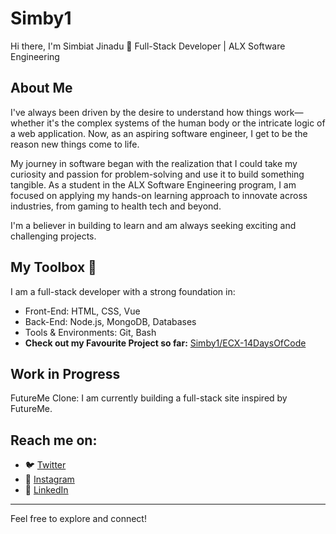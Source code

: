 # Simby1

Hi there, I'm Simbiat Jinadu 👋
Full-Stack Developer | ALX Software Engineering

## About Me

I've always been driven by the desire to understand how things work—whether it's the complex systems of the human body or the intricate logic of a web application. Now, as an aspiring software engineer, I get to be the reason new things come to life.

My journey in software began with the realization that I could take my curiosity and passion for problem-solving and use it to build something tangible. As a student in the ALX Software Engineering program, I am focused on applying my hands-on learning approach to innovate across industries, from gaming to health tech and beyond.

I'm a believer in building to learn and am always seeking exciting and challenging projects.

## My Toolbox 🧰
I am a full-stack developer with a strong foundation in:

- Front-End: HTML, CSS, Vue
- Back-End: Node.js, MongoDB, Databases
- Tools & Environments: Git, Bash
- **Check out my Favourite Project so far:** [Simby1/ECX-14DaysOfCode](https://github.com/Simby1/ECX-14DaysOfCode)

## Work in Progress

FutureMe Clone: I am currently building a full-stack site inspired by FutureMe.

## Reach me on:

- 🐦 [Twitter](https://x.com/Simb1at_?t=IK18W-7K-J5t_Gh_KJdqqg&s=09)
- 📸 [Instagram](https://www.instagram.com/simb1at_?igsh=YzljYTk1ODg3Zg==)
- 💼 [LinkedIn](https://www.linkedin.com/in/simbiat-jinadu)

---

Feel free to explore and connect!





<!--
**Simby1/Simby1** is a ✨ _special_ ✨ repository because its `README.md` (this file) appears on your GitHub profile.

Here are some ideas to get you started:



- 👯 I’m looking to collaborate on ...
- 🤔 I’m looking for help with ...
- 💬 Ask me about ...
- 📫 How to reach me: ...
- 😄 Pronouns: ...
- ⚡ Fun fact: ...
-->

